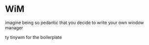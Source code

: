 # WiM

imagine being so pedantic that you decide to write your own window manager


ty tinywm for the boilerplate

